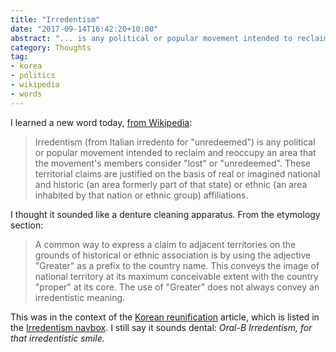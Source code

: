 ```yaml
---
title: "Irredentism"
date: "2017-09-14T16:42:20+10:00"
abstract: "... is any political or popular movement intended to reclaim an area considered lost."
category: Thoughts
tag:
- korea
- politics
- wikipedia
- words
---
```

I learned a new word today, [from Wikipedia]:

> Irredentism (from Italian irredento for "unredeemed") is any political or popular movement intended to reclaim and reoccupy an area that the movement's members consider "lost" or "unredeemed". These territorial claims are justified on the basis of real or imagined national and historic (an area formerly part of that state) or ethnic (an area inhabited by that nation or ethnic group) affiliations.

I thought it sounded like a denture cleaning apparatus. From the etymology section:

> A common way to express a claim to adjacent territories on the grounds of historical or ethnic association is by using the adjective "Greater" as a prefix to the country name. This conveys the image of national territory at its maximum conceivable extent with the country "proper" at its core. The use of "Greater" does not always convey an irredentistic meaning.

This was in the context of the [Korean reunification] article, which is listed in the [Irredentism navbox]. I still say it sounds dental: *Oral-B Irredentism, for that irredentistic smile.*

[from Wikipedia]: https://en.wikipedia.org/wiki/Irredentism
[Korean reunification]: https://en.wikipedia.org/wiki/Korean_reunification
[Irredentism navbox]: https://en.wikipedia.org/wiki/Template:Irredentism

